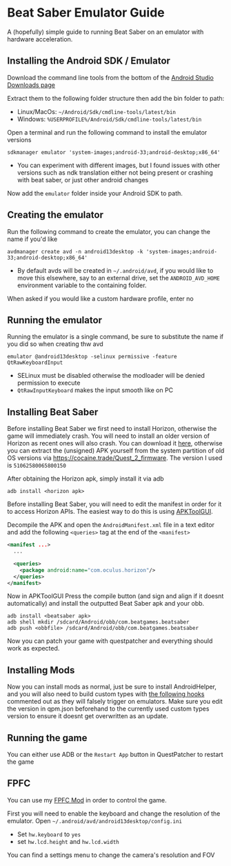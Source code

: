 # Beat Saber Emulator Guide
A (hopefully) simple guide to running Beat Saber on an emulator with hardware acceleration.

## Installing the Android SDK / Emulator
Download the command line tools from the bottom of the [Android Studio Downloads page](https://developer.android.com/studio)

Extract them to the following folder structure then add the bin folder to path:
- Linux/MacOs: `~/Android/Sdk/cmdline-tools/latest/bin`
- Windows: `%USERPROFILE%/Android/Sdk/cmdline-tools/latest/bin`

Open a terminal and run the following command to install the emulator versions

```
sdkmanager emulator 'system-images;android-33;android-desktop;x86_64'
```
- You can experiment with different images, but I found issues with other versions such as ndk translation either not being present or crashing with beat saber, or just other android changes

Now add the `emulator` folder inside your Android SDK to path.

## Creating the emulator
Run the following command to create the emulator, you can change the name if you'd like

```
avdmanager create avd -n android13desktop -k 'system-images;android-33;android-desktop;x86_64'
```
- By default avds will be created in `~/.android/avd`, if you would like to move this elsewhere, say to an external drive, set the `ANDROID_AVD_HOME` environment variable to the containing folder.

When asked if you would like a custom hardware profile, enter no

## Running the emulator
Running the emulator is a single command, be sure to substitute the name if you did so when creating thw avd
```
emulator @android13desktop -selinux permissive -feature QtRawKeyboardInput
```
- SELinux must be disabled otherwise the modloader will be denied permission to execute
- `QtRawInputKeyboard` makes the input smooth like on PC

## Installing Beat Saber
Before installing Beat Saber we first need to install Horizon, otherwise the game will immediately crash.
You will need to install an older version of Horizon as recent ones will also crash.
You can download it [here](https://www.mediafire.com/file/t6w909bnp4vfefd/Horizon.apk-signed-aligned.apk/file), otherwise you can extract the (unsigned) APK yourself from the system partition of old OS versions via https://cocaine.trade/Quest_2_firmware. The version I used is `51062580065800150`

After obtaining the Horizon apk, simply install it via adb

```
adb install <horizon apk>
```

Before installing Beat Saber, you will need to edit the manifest in order for it to access Horizon APIs. The easiest way to do this is using [APKToolGUI](https://github.com/AndnixSH/APKToolGUI).

Decompile the APK and open the `AndroidManifest.xml` file in a text editor and add the following `<queries>` tag at the end of the `<manifest>`

```xml
<manifest ...>
  ...

  <queries>
    <package android:name="com.oculus.horizon"/>
  </queries>
</manifest>
```

Now in APKToolGUI Press the compile button (and sign and align if it doesnt automatically) and install the outputted Beat Saber apk and your obb.

```
adb install <beatsaber apk>
adb shell mkdir /sdcard/Android/obb/com.beatgames.beatsaber
adb push <obbfile> /sdcard/Android/obb/com.beatgames.beatsaber
```

Now you can patch your game with questpatcher and everything should work as expected.

## Installing Mods

Now you can install mods as normal, just be sure to install AndroidHelper, and you will also need to build custom types with [the following hooks](https://github.com/QuestPackageManager/Il2CppQuestTypePatching/blob/57ce4d6a8e0c7a1b847483d0a90f18196e72deb2/src/register.cpp#L658-L660) commented out as they will falsely trigger on emulators. Make sure you edit the version in qpm.json beforehand to the currently used custom types version to ensure it doesnt get overwritten as an update.

## Running the game
You can either use ADB or the `Restart App` button in QuestPatcher to restart the game

## FPFC

You can use my [FPFC Mod](https://github.com/kodenamekrak/Emulator-FPFC/) in order to control the game.

First you will need to enable the keyboard and change the resolution of the emulator.
Open `~/.android/avd/android13desktop/config.ini`
- Set `hw.keyboard` to `yes`
- set `hw.lcd.height` and `hw.lcd.width`

You can find a settings menu to change the camera's resolution and FOV
